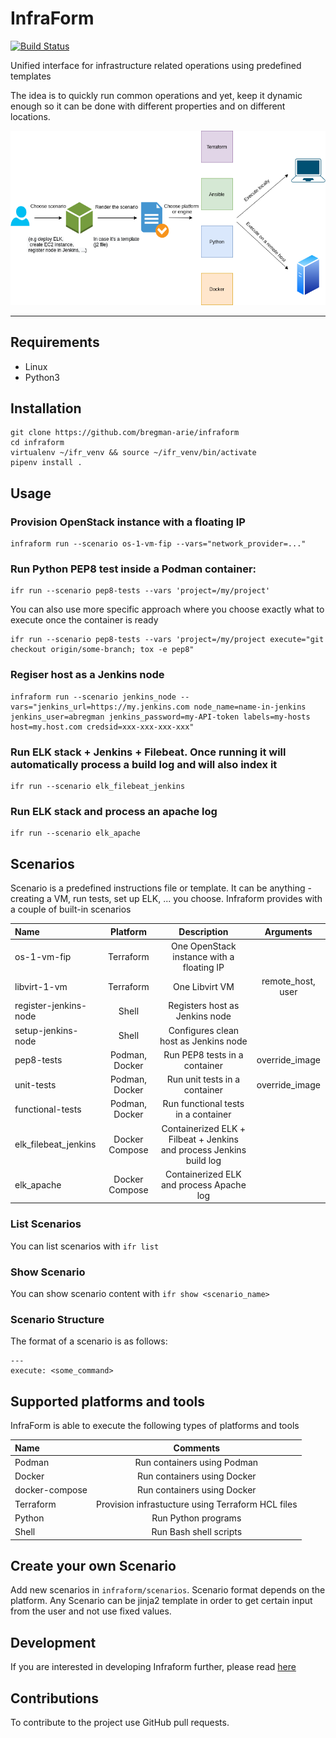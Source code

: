 # InfraForm

[![Build Status](https://travis-ci.org/bregman-arie/infraform.svg?branch=master)](https://travis-ci.org/bregman-arie/infraform)

Unified interface for infrastructure related operations using predefined templates

The idea is to quickly run common operations and yet, keep it dynamic enough so it can be done with different properties and on different locations.

<div align="center"><img src="./images/infraform.png"></div><hr/>

## Requirements

* Linux
* Python3

## Installation

    git clone https://github.com/bregman-arie/infraform
    cd infraform
    virtualenv ~/ifr_venv && source ~/ifr_venv/bin/activate
    pipenv install .

## Usage

### Provision OpenStack instance with a floating IP

    infraform run --scenario os-1-vm-fip --vars="network_provider=..."

### Run Python PEP8 test inside a Podman container:

    ifr run --scenario pep8-tests --vars 'project=/my/project'

You can also use more specific approach where you choose exactly what to execute once the container is ready

    ifr run --scenario pep8-tests --vars 'project=/my/project execute="git checkout origin/some-branch; tox -e pep8"

### Regiser host as a Jenkins node

    infraform run --scenario jenkins_node --vars="jenkins_url=https://my.jenkins.com node_name=name-in-jenkins jenkins_user=abregman jenkins_password=my-API-token labels=my-hosts host=my.host.com credsid=xxx-xxx-xxx-xxx"

### Run ELK stack + Jenkins + Filebeat. Once running it will automatically process a build log and will also index it

    ifr run --scenario elk_filebeat_jenkins

### Run ELK stack and process an apache log

    ifr run --scenario elk_apache

## Scenarios

Scenario is a predefined instructions file or template. It can be anything - creating a VM, run tests, set up ELK, ... you choose.
Infraform provides with a couple of built-in scenarios

Name | Platform | Description | Arguments
:------ |:------:|:--------:|:---------:
os-1-vm-fip | Terraform | One OpenStack instance with a floating IP | 
libvirt-1-vm | Terraform | One Libvirt VM | remote_host, user
register-jenkins-node | Shell | Registers host as Jenkins node |
setup-jenkins-node | Shell | Configures clean host as Jenkins node |
pep8-tests | Podman, Docker | Run PEP8 tests in a container | override_image
unit-tests | Podman, Docker | Run unit tests in a container | override_image
functional-tests | Podman, Docker | Run functional tests in a container |
elk_filebeat_jenkins | Docker Compose | Containerized ELK + Filbeat + Jenkins and process Jenkins build log
elk_apache | Docker Compose | Containerized ELK and process Apache log

### List Scenarios

You can list scenarios with `ifr list`

### Show Scenario

You can show scenario content with `ifr show <scenario_name>`

### Scenario Structure

The format of a scenario is as follows:

```
---
execute: <some_command>
```

## Supported platforms and tools

InfraForm is able to execute the following types of platforms and tools

Name | Comments 
:------ |:------:
Podman | Run containers using Podman
Docker | Run containers using Docker
docker-compose | Run containers using Docker
Terraform | Provision infrastucture using Terraform HCL files
Python | Run Python programs
Shell | Run Bash shell scripts

## Create your own Scenario

Add new scenarios in `infraform/scenarios`.
Scenario format depends on the platform. Any Scenario can be jinja2 template in order to get certain input from the user and not use fixed values.

## Development

If you are interested in developing Infraform further, please read [here](docs/developer.md)

## Contributions

To contribute to the project use GitHub pull requests.

